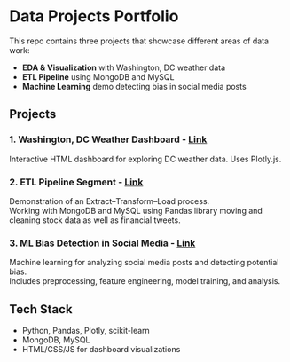 # Data Projects Portfolio

This repo contains three projects that showcase different areas of data work:  
- **EDA & Visualization** with Washington, DC weather data  
- **ETL Pipeline** using MongoDB and MySQL  
- **Machine Learning** demo detecting bias in social media posts  

## Projects

### 1. Washington, DC Weather Dashboard - [Link](https://njg19.github.io/projects/EDA/)
Interactive HTML dashboard for exploring DC weather data. Uses Plotly.js.

### 2. ETL Pipeline Segment - [Link](https://njg19.github.io/projects/ETL/etl_pipeline.html)
Demonstration of an Extract–Transform–Load process.  
Working with MongoDB and MySQL using Pandas library moving and cleaning stock data as well as financial tweets.

### 3. ML Bias Detection in Social Media - [Link](https://njg19.github.io/projects/ML/social_media_bias.html)
Machine learning for analyzing social media posts and detecting potential bias.  
Includes preprocessing, feature engineering, model training, and analysis.

## Tech Stack
- Python, Pandas, Plotly, scikit-learn  
- MongoDB, MySQL  
- HTML/CSS/JS for dashboard visualizations
